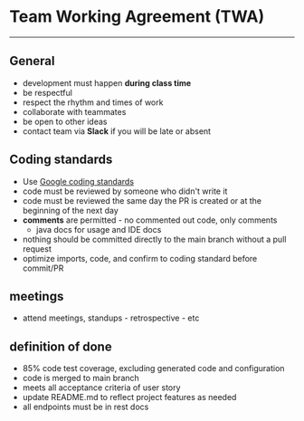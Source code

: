 # Team Working Agreement (TWA)

---------

## General

- development must happen **during class time**
- be respectful
- respect the rhythm and times of work
- collaborate with teammates
- be open to other ideas
- contact team via **Slack** if you will be late or absent

## Coding standards

- Use [Google coding standards](https://google.github.io/styleguide/) 
- code must be reviewed by someone who didn't write it
- code must be reviewed the same day the PR is created or at the beginning of the next day
- **comments** are permitted - no commented out code, only comments
  - java docs for usage and IDE docs
- nothing should be committed directly to the main branch without a pull request
- optimize imports, code, and confirm to coding standard before commit/PR


## meetings

- attend meetings, standups - retrospective - etc


## definition of done

- 85% code test coverage, excluding generated code and configuration
- code is merged to main branch
- meets all acceptance criteria of user story
- update README.md to reflect project features as needed  
- all endpoints must be in rest docs

